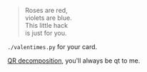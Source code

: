 > Roses are red,  
> violets are blue.  
> This little hack  
> is just for you.  

`./valentimes.py` for your card.

[QR decomposition](http://en.wikipedia.org/wiki/QR_decomposition), you'll always be qt to me.

